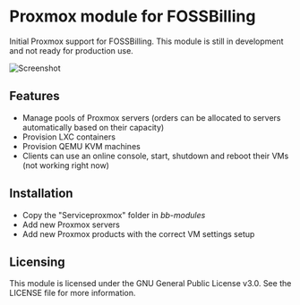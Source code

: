 # Proxmox module for FOSSBilling
Initial Proxmox support for FOSSBilling. This module is still in development and not ready for production use.

![Screenshot](https://user-images.githubusercontent.com/35808275/199820039-d917c48c-b42f-42c6-8b4e-0f1e36bd7357.png)

## Features
- Manage pools of Proxmox servers (orders can be allocated to servers automatically based on their capacity)
- Provision LXC containers
- Provision QEMU KVM machines
- Clients can use an online console, start, shutdown and reboot their VMs (not working right now)

## Installation
- Copy the "Serviceproxmox" folder in *bb-modules*
- Add new Proxmox servers
- Add new Proxmox products with the correct VM settings setup

## Licensing
This module is licensed under the GNU General Public License v3.0. See the LICENSE file for more information.
